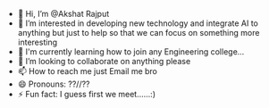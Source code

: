- 👋 Hi, I’m @Akshat Rajput
- 👀 I’m interested in developing new technology and integrate AI to anything but just to help so that we can focus on something more interesting
- 🌱 I'm currently learning how to join any Engineering college...
- 💞️ I’m looking to collaborate on anything please 
- 📫 How to reach me just Email me bro
- 😄 Pronouns: ??//??
- ⚡ Fun fact: I guess first we meet......:)

<!---
Akshatrj/Akshatrj is a ✨ special ✨ repository because its `README.md` (this file) appears on your GitHub profile.
You can click the Preview link to take a look at your changes.
--->
